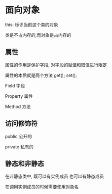 # 面向对象

this: 标识当前这个类的对象

类是不占内存的,而对象是占内存的

## 属性

属性的作用是保护字段, 对字段的赋值和取值进行限定

属性的本质就是两个方法 get(); set();



Field 字段

Property 属性

Method 方法

## 访问修饰符

public 公开的

private 私有的

## 静态和非静态

 在非静态类中, 既可以有实例成员 也可以有静态成员

 在调用实例成员的时候需要使用对象名

